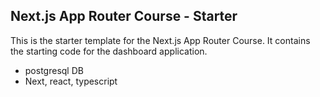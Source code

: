 ## Next.js App Router Course - Starter



This is the starter template for the Next.js App Router Course. It contains the starting code for the dashboard application.

-   postgresql DB
-   Next, react, typescript

